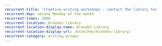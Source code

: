 ```yaml
---
recurrent-title: 'Creative writing workshops - contact the library for more information.'
recurrent-day: second Monday of the month
recurrent-times: 1000
recurrent-location: brandon-library
recurrent-location-display-name: Brandon Library
recurrent-location-display-url: /branches/brandon-library/
recurrent-category: writing-groups
---
```

